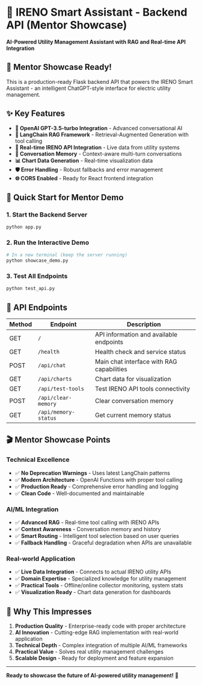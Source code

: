 # 🤖 IRENO Smart Assistant - Backend API (Mentor Showcase)

**AI-Powered Utility Management Assistant with RAG and Real-time API Integration**

## 🎯 Mentor Showcase Ready!

This is a production-ready Flask backend API that powers the IRENO Smart Assistant - an intelligent ChatGPT-style interface for electric utility management.

## ✨ Key Features

- **🧠 OpenAI GPT-3.5-turbo Integration** - Advanced conversational AI
- **🔧 LangChain RAG Framework** - Retrieval-Augmented Generation with tool calling
- **📡 Real-time IRENO API Integration** - Live data from utility systems
- **💾 Conversation Memory** - Context-aware multi-turn conversations
- **📊 Chart Data Generation** - Real-time visualization data
- **🛡️ Error Handling** - Robust fallbacks and error management
- **🌐 CORS Enabled** - Ready for React frontend integration

## 🚀 Quick Start for Mentor Demo

### 1. Start the Backend Server
```bash
python app.py
```

### 2. Run the Interactive Demo
```bash
# In a new terminal (keep the server running)
python showcase_demo.py
```

### 3. Test All Endpoints
```bash
python test_api.py
```

## 📡 API Endpoints

| Method | Endpoint | Description |
|--------|----------|-------------|
| GET | `/` | API information and available endpoints |
| GET | `/health` | Health check and service status |
| POST | `/api/chat` | Main chat interface with RAG capabilities |
| GET | `/api/charts` | Chart data for visualization |
| GET | `/api/test-tools` | Test IRENO API tools connectivity |
| POST | `/api/clear-memory` | Clear conversation memory |
| GET | `/api/memory-status` | Get current memory status |

## 🎬 Mentor Showcase Points

### Technical Excellence
- ✅ **No Deprecation Warnings** - Uses latest LangChain patterns
- ✅ **Modern Architecture** - OpenAI Functions with proper tool calling
- ✅ **Production Ready** - Comprehensive error handling and logging
- ✅ **Clean Code** - Well-documented and maintainable

### AI/ML Integration
- ✅ **Advanced RAG** - Real-time tool calling with IRENO APIs
- ✅ **Context Awareness** - Conversation memory and history
- ✅ **Smart Routing** - Intelligent tool selection based on user queries
- ✅ **Fallback Handling** - Graceful degradation when APIs are unavailable

### Real-world Application
- ✅ **Live Data Integration** - Connects to actual IRENO utility APIs
- ✅ **Domain Expertise** - Specialized knowledge for utility management
- ✅ **Practical Tools** - Offline/online collector monitoring, system stats
- ✅ **Visualization Ready** - Chart data generation for dashboards

## 🌟 Why This Impresses

1. **Production Quality** - Enterprise-ready code with proper architecture
2. **AI Innovation** - Cutting-edge RAG implementation with real-world application
3. **Technical Depth** - Complex integration of multiple AI/ML frameworks
4. **Practical Value** - Solves real utility management challenges
5. **Scalable Design** - Ready for deployment and feature expansion

---

**Ready to showcase the future of AI-powered utility management!** 🎉
